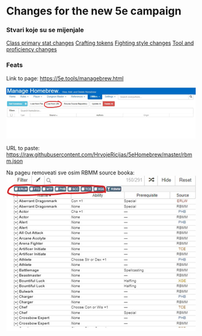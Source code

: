 # Changes for the new 5e campaign

### Stvari koje su se mijenjale
[Class primary stat changes](https://github.com/HrvojeRicijas/5eHomebrew/blob/master/ClassPrimaryStats.pdf?raw=true) 
[Crafting tokens](https://github.com/HrvojeRicijas/5eHomebrew/blob/master/CraftingTokens.pdf?raw=true) 
[Fighting style changes](https://github.com/HrvojeRicijas/5eHomebrew/blob/master/FightingStyles.pdf?raw=true) 
[Tool and proficiency changes](https://github.com/HrvojeRicijas/5eHomebrew/blob/master/ToolsAndProficiencies.pdf?raw=true) 

### Feats
Link to page:
https://5e.tools/managebrew.html

![alt text](https://github.com/HrvojeRicijas/5eHomebrew/blob/master/homebrew.jpg?raw=true)

URL to paste:
https://raw.githubusercontent.com/HrvojeRicijas/5eHomebrew/master/rbmm.json

Na pageu removeati sve osim RBMM source booka:
![alt text](https://github.com/HrvojeRicijas/5eHomebrew/blob/master/removeBooks.jpg?raw=true)